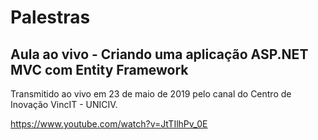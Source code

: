 # Palestras

## Aula ao vivo - Criando uma aplicação ASP.NET MVC com Entity Framework

Transmitido ao vivo em 23 de maio de 2019 pelo canal do Centro de Inovação VincIT - UNICIV.

https://www.youtube.com/watch?v=JtTIlhPv_0E


